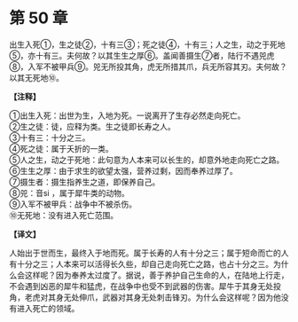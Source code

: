 # 第 50 章

出生入死①，生之徒②，十有三③；死之徒④，十有三；人之生，动之于死地⑤，亦十有三。夫何故？以其生生之厚⑥。盖闻善摄生⑦者，陆行不遇兕虎⑧，入军不被甲兵⑨。兕无所投其角，虎无所措其爪，兵无所容其刃。夫何故？以其无死地⑩。

**【注释】**

①出生入死：出世为生，入地为死。一说离开了生存必然走向死亡。    
②生之徒：徒，应释为类。生之徒即长寿之人。    
③十有三：十分之三。    
④死之徒：属于夭折的一类。    
⑤人之生，动之于死地：此句意为人本来可以长生的，却意外地走向死亡之路。    
⑥生生之厚：由于求生的欲望太强，营养过剩，因而奉养过厚了。    
⑦摄生者：摄生指养生之道，即保养自己。    
⑧兕：音si ，属于犀牛类的动物。    
⑨入军不被甲兵：战争中不被杀伤。    
⑩无死地：没有进入死亡范围。

**【译文】**

人始出于世而生，最终入于地而死。属于长寿的人有十分之三；属于短命而亡的人有十分之三；人本来可以活得长久些，却自己走向死亡之路，也占十分之三。为什么会这样呢？因为奉养太过度了。据说，善于养护自己生命的人，在陆地上行走，不会遇到凶恶的犀牛和猛虎，在战争中也受不到武器的伤害。犀牛于其身无处投角，老虎对其身无处伸爪，武器对其身无处刺击锋刃。为什么会这样呢？因为他没有进入死亡的领域。
